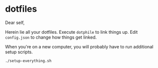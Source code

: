 # dotfiles

Dear self,

Herein lie all your dotfiles. Execute `dotphile` to link things up. Edit
`config.json` to change how things get linked.

When you're on a new computer, you will probably have to run additional setup
scripts.

```sh
./setup-everything.sh
```

